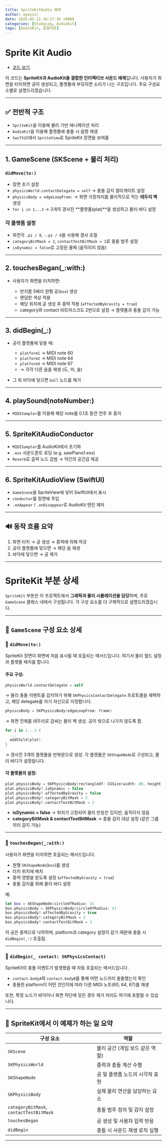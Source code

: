 ```yaml
---
title: SpriteKitAudio 예제
author: ayaysir
date: 2025-05-11 16:17:36 +0900
categories: [StudyLog, AudioKit]
tags: [AudioKit, 음향이론]
---
```


# Sprite Kit Audio

- [코드 보기](https://github.com/ayaysir/Swift-Playgrounds/blob/main/AudioKit%20Cookbook%20Copy/AudioKit%20Cookbook%20Copy/Recipe/MiniApps/SpriteKitAudio.swift)

이 코드는 **SpriteKit과 AudioKit을 결합한 인터랙티브 사운드 예제**입니다. 사용자가 화면을 터치하면 공이 생성되고, 플랫폼에 부딪히면 소리가 나는 구조입니다. 주요 구성요소별로 설명드리겠습니다.

---

## ✅ 전반적 구조

* `SpriteKit`을 이용해 물리 기반 애니메이션 처리
* `AudioKit`을 이용해 플랫폼에 충돌 시 음향 재생
* `SwiftUI`에서 `SpriteView`로 SpriteKit 장면을 보여줌

---

## 1. **GameScene (SKScene + 물리 처리)**

### `didMove(to:)`

* 장면 초기 설정
* `physicsWorld.contactDelegate = self`
  → 충돌 감지 델리게이트 설정
* `physicsBody = edgeLoopFrom:`
  → 화면 가장자리를 물리적으로 막는 **테두리 벽** 생성
* `for i in 1...3`
  → 3개의 경사진 \*\*플랫폼(plat)\*\*을 생성하고 물리 바디 설정

### 각 플랫폼 설정

* 회전각 `.pi / 8`, `-.pi / 8`을 사용해 경사 조절
* `categoryBitMask = 2`, `contactTestBitMask = 2`로 충돌 범주 설정
* `isDynamic = false`로 고정된 물체 (움직이지 않음)

---

## 2. **touchesBegan(\_:with:)**

* 사용자가 화면을 터치하면:

  * 반지름 5짜리 원형 공(`box`) 생성
  * 랜덤한 색상 적용
  * 해당 위치에 공 생성 후 중력 적용 (`affectedByGravity = true`)
  * category와 contact 비트마스크도 2번으로 설정 → 플랫폼과 충돌 감지 가능

---

## 3. **didBegin(\_:)**

* 공이 플랫폼에 닿을 때:

  * `platform1` → MIDI note 60
  * `platform2` → MIDI note 64
  * `platform3` → MIDI note 67
  * → 각각 다른 음을 재생 (도, 미, 솔)
* 그 외 바닥에 닿으면 `ball` 노드를 제거

---

## 4. **playSound(noteNumber:)**

* `MIDISampler`를 이용해 해당 note를 0.1초 동안 연주 후 중지

---

## 5. **SpriteKitAudioConductor**

* `MIDISampler`를 AudioKit에서 초기화
* `.exs` 사운드폰트 로딩 (e.g. sawPiano1.exs)
* `Reverb`로 출력 노드 감쌈 → 약간의 공간감 제공

---

## 6. **SpriteKitAudioView (SwiftUI)**

* `GameScene`을 SpriteView에 넣어 SwiftUI에서 표시
* `conductor`를 장면에 주입
* `.onAppear` / `.onDisappear`로 AudioKit 엔진 제어

---

## 🔊 동작 흐름 요약

1. 화면 터치 → 공 생성 → 중력에 의해 하강
2. 공이 플랫폼에 닿으면 → 해당 음 재생
3. 바닥에 닿으면 → 공 제거

---

# SpriteKit 부분 상세

`SpriteKit` 부분은 이 프로젝트에서 **그래픽과 물리 시뮬레이션을 담당**하며, 주로 `GameScene` 클래스 내에서 구성됩니다. 각 구성 요소를 더 구체적으로 설명드리겠습니다.

---

## 🧱 `GameScene` 구성 요소 상세

### 📍 `didMove(to:)`

SpriteKit 장면이 화면에 처음 표시될 때 호출되는 메서드입니다. 여기서 물리 월드 설정과 플랫폼 배치를 합니다.

#### 주요 구성:

  ```swift
  physicsWorld.contactDelegate = self
  ```

  → 물리 충돌 이벤트를 감지하기 위해 `SKPhysicsContactDelegate` 프로토콜을 채택하고, 해당 delegate를 자기 자신으로 지정합니다.

  ```swift
  physicsBody = SKPhysicsBody(edgeLoopFrom: frame)
  ```

  → 화면 전체를 테두리로 감싸는 물리 벽 생성. 공이 밖으로 나가지 않도록 함.

  ```swift
  for i in 1...3 {
    ...
    addChild(plat)
  }
  ```

  → 경사진 3개의 플랫폼을 반복문으로 생성. 각 플랫폼은 `SKShapeNode`로 구성되고, 물리 바디가 설정됩니다.

#### 각 플랫폼의 설정:

```swift
plat.physicsBody = SKPhysicsBody(rectangleOf: CGSize(width: 80, height: 10))
plat.physicsBody?.isDynamic = false
plat.physicsBody?.affectedByGravity = false
plat.physicsBody?.categoryBitMask = 2
plat.physicsBody?.contactTestBitMask = 2
```

* **isDynamic = false** → 위치가 고정되어 물리 반응은 있지만, 움직이지 않음
* **categoryBitMask & contactTestBitMask** → 충돌 감지 대상 설정 (같은 그룹끼리 감지 가능)

---

### 📍 `touchesBegan(_:with:)`

사용자가 화면을 터치하면 호출되는 메서드입니다.

* 원형 `SKShapeNode`(`box`)를 생성
* 터치 위치에 배치
* 중력 영향을 받도록 설정 (`affectedByGravity = true`)
* 충돌 감지를 위해 물리 바디 설정

예:

```swift
let box = SKShapeNode(circleOfRadius: 5)
box.physicsBody = SKPhysicsBody(circleOfRadius: 5)
box.physicsBody?.affectedByGravity = true
box.physicsBody?.categoryBitMask = 2
box.physicsBody?.contactTestBitMask = 2
```

이 공은 중력으로 낙하하며, platform과 category 설정이 같기 때문에 충돌 시 `didBegin(_:)` 호출됨.

---

### 📍 `didBegin(_ contact: SKPhysicsContact)`

SpriteKit의 충돌 이벤트가 발생했을 때 자동 호출되는 메서드입니다.

* `contact.bodyA`와 `contact.bodyB`를 통해 어떤 노드끼리 충돌했는지 확인
* 충돌한 platform이 어떤 것인지에 따라 다른 MIDI 노트(60, 64, 67)를 재생

또한, 특정 노드가 바닥이나 화면 하단에 닿은 경우 제거 처리도 여기에 포함될 수 있습니다.

---

## 🎯 SpriteKit에서 이 예제가 하는 일 요약

| 구성 요소                                   | 역할                  |
| --------------------------------------- | ------------------- |
| `SKScene`                               | 물리 공간 (게임 보드 같은 역할) |
| `SKPhysicsWorld`                        | 중력과 충돌 계산 수행        |
| `SKShapeNode`                           | 공 및 플랫폼 노드의 시각적 표현  |
| `SKPhysicsBody`                         | 실제 물리 연산을 담당하는 요소   |
| `categoryBitMask`, `contactTestBitMask` | 충돌 범주 정의 및 감지 설정    |
| `touchesBegan`                          | 공 생성 및 사용자 입력 반응    |
| `didBegin`                              | 충돌 시 사운드 재생 로직 실행   |

---
